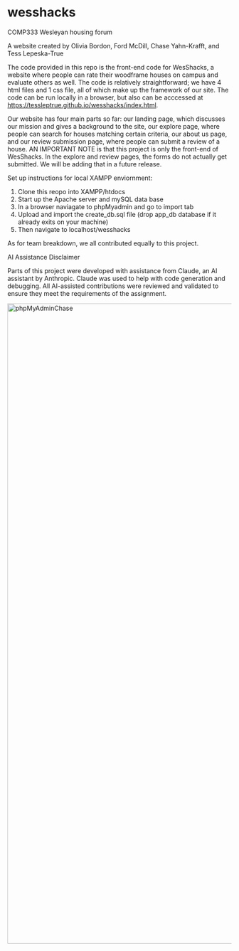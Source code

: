 # wesshacks
COMP333 Wesleyan housing forum

A website created by Olivia Bordon, Ford McDill, Chase Yahn-Krafft, and Tess Lepeska-True

The code provided in this repo is the front-end code for WesShacks, a website where people can rate their woodframe houses on campus and evaluate others as well. The code is relatively straightforward; we have 4 html files and 1 css file, all of which make up the framework of our site. The code can be run locally in a browser, but also can be acccessed at https://tessleptrue.github.io/wesshacks/index.html.

Our website has four main parts so far: our landing page, which discusses our mission and gives a background to the site, our explore page, where people can search for houses matching certain criteria, our about us page, and our review submission page, where people can submit a review of a house. AN IMPORTANT NOTE is that this project is only the front-end of WesShacks. In the explore and review pages, the forms do not actually get submitted. We will be adding that in a future release.

Set up instructions for local XAMPP enviornment:
1. Clone this reopo into XAMPP/htdocs
2. Start up the Apache server and mySQL data base
3. In a browser naviagate to phpMyadmin and go to import tab
4. Upload and import the create_db.sql file (drop app_db database if it already exits on your machine)
5. Then navigate to localhost/wesshacks 



As for team breakdown, we all contributed equally to this project.


AI Assistance Disclaimer

Parts of this project were developed with assistance from Claude, an AI assistant by Anthropic. Claude was used to help with code generation and debugging. All AI-assisted contributions were reviewed and validated to ensure they meet the requirements of the assignment.


<img width="1440" alt="phpMyAdminChase" src="https://github.com/user-attachments/assets/d39761cf-6501-4363-a024-acf204af7edd" />
